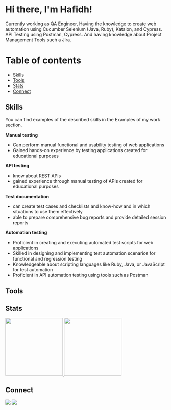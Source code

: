 # Hi there, I'm Hafidh!
Currently working as QA Engineer, Having the knowledge to create web automation using Cucumber Selenium (Java, Ruby), Katalon, and Cypress. API Testing using Postman, Cypress. And having knowledge about Project Management Tools such a Jira.

# Table of contents
- [Skills](#skills)
- [Tools](#tools)
- [Stats](#stats)
- [Connect](#connect)

## Skills
You can find examples of the described skills in the Examples of my work section.

__Manual testing__

* Can perform manual functional and usability testing of web applications
* Gained hands-on experience by testing applications created for educational purposes

__API testing__
  * know about REST APIs
  * gained experience through manual testing of APIs created for educational purposes
    
__Test documentation__
  * can create test cases and checklists and know-how and in which situations to use them effectively
  * able to prepare comprehensive bug reports and provide detailed session reports

__Automation testing__

  * Proficient in creating and executing automated test scripts for web applications
  * Skilled in designing and implementing test automation scenarios for functional and regression testing
  * Knowledgeable about scripting languages like Ruby, Java, or JavaScript for test automation
  * Proficient in API automation testing using tools such as Postman
    
## Tools

## Stats
<p align="left">
<a href="https://github.com/wisnuwm">
  <img height="180em" src="https://github-readme-stats-eight-theta.vercel.app/api?username=hast99&show_icons=true&theme=algolia&include_all_commits=true&count_private=true"/>
  <img height="180em" src="https://github-readme-stats-eight-theta.vercel.app/api/top-langs/?username=hast99&layout=compact&langs_count=8&theme=algolia"/>
</a>
</p>

## Connect
<p>
    <a href="https://www.linkedin.com/in/hafidh-syahputra" target="blank"><img src="https://img.shields.io/badge/-linkedin-181717?style=for-the-badge&logo=linkedin" /></a>
    <a href="https://www.instagram.com/hastbro/" target="blank"><img src="https://img.shields.io/badge/-instagram-181717?style=for-the-badge&logo=instagram" /></a>
</p>

